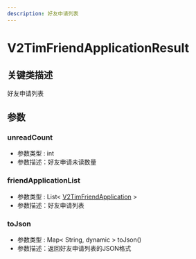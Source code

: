 ```yaml
---
description: 好友申请列表
---
```


# V2TimFriendApplicationResult

## 关键类描述

好友申请列表

## 参数

### unreadCount

* 参数类型 : int
* 参数描述：好友申请未读数量

### friendApplicationList

* 参数类型 : List< [V2TimFriendApplication](v2timfriendapplication.md) >
* 参数描述：好友申请列表

### toJson

* 参数类型 : Map< String, dynamic > toJson()
* 参数描述：返回好友申请列表的JSON格式
